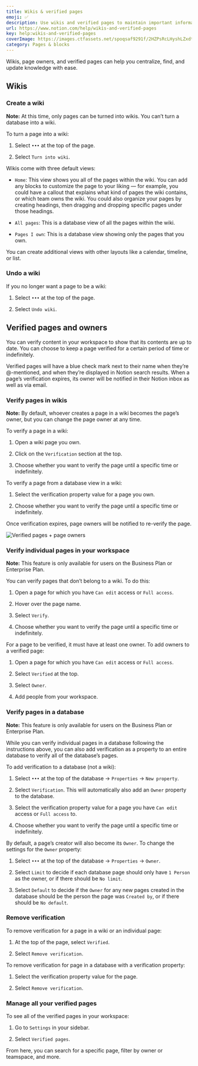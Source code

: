 ```yaml
---
title: Wikis & verified pages
emoji: ✅
description: Use wikis and verified pages to maintain important information more easily ✅
url: https://www.notion.com/help/wikis-and-verified-pages
key: help:wikis-and-verified-pages
coverImage: https://images.ctfassets.net/spoqsaf9291f/2HZPsRcLHyshLZxdt7o7DE/64cb4a4fb5732650b4590ed2059252fa/Wiki_-_hero.png
category: Pages & blocks
---
```


Wikis, page owners, and verified pages can help you centralize, find, and update knowledge with ease.

## Wikis

### Create a wiki

**Note:** At this time, only pages can be turned into wikis. You can’t turn a database into a wiki.

To turn a page into a wiki:

1. Select `•••` at the top of the page.

2. Select `Turn into wiki`.

Wikis come with three default views:

* `Home`: This view shows you all of the pages within the wiki. You can add any blocks to customize the page to your liking — for example, you could have a callout that explains what kind of pages the wiki contains, or which team owns the wiki. You could also organize your pages by creating headings, then dragging and dropping specific pages under those headings.

* `All pages`: This is a database view of all the pages within the wiki.

* `Pages I own`: This is a database view showing only the pages that you own.

You can create additional views with other layouts like a calendar, timeline, or list.

### Undo a wiki

If you no longer want a page to be a wiki:

1. Select `•••` at the top of the page.

2. Select `Undo wiki`.

## Verified pages and owners

You can verify content in your workspace to show that its contents are up to date. You can choose to keep a page verified for a certain period of time or indefinitely.

Verified pages will have a blue check mark next to their name when they’re @-mentioned, and when they’re displayed in Notion search results. When a page’s verification expires, its owner will be notified in their Notion inbox as well as via email.

### Verify pages in wikis

**Note:** By default, whoever creates a page in a wiki becomes the page’s owner, but you can change the page owner at any time.

To verify a page in a wiki:

1. Open a wiki page you own.

2. Click on the `Verification` section at the top.

3. Choose whether you want to verify the page until a specific time or indefinitely.

To verify a page from a database view in a wiki:

1. Select the verification property value for a page you own.

2. Choose whether you want to verify the page until a specific time or indefinitely.

Once verification expires, page owners will be notified to re-verify the page.

![Verified pages + page owners](https://images.ctfassets.net/spoqsaf9291f/1EenAHebFOpMqvbvQYqVyu/f09a1677006d6b3a083f7655001e8aff/verified_pages.png)

### Verify individual pages in your workspace

**Note:** This feature is only available for users on the Business Plan or Enterprise Plan.

You can verify pages that don’t belong to a wiki. To do this:

1. Open a page for which you have `Can edit` access or `Full access`.

2. Hover over the page name.

3. Select `Verify`.

4. Choose whether you want to verify the page until a specific time or indefinitely.

For a page to be verified, it must have at least one owner. To add owners to a verified page:

1. Open a page for which you have `Can edit` access or `Full access`.

2. Select `Verified` at the top.

3. Select `Owner`.

4. Add people from your workspace.

### Verify pages in a database

**Note:** This feature is only available for users on the Business Plan or Enterprise Plan.

While you can verify individual pages in a database following the instructions above, you can also add verification as a property to an entire database to verify all of the database’s pages.

To add verification to a database (not a wiki):

1. Select `•••` at the top of the database → `Properties` → `New property`.

2. Select `Verification`. This will automatically also add an `Owner` property to the database.

3. Select the verification property value for a page you have `Can edit` access or `Full access` to.

4. Choose whether you want to verify the page until a specific time or indefinitely.

By default, a page’s creator will also become its `Owner`. To change the settings for the `Owner` property:

1. Select `•••` at the top of the database → `Properties` → `Owner`.

2. Select `Limit` to decide if each database page should only have `1 Person` as the owner, or if there should be `No limit`.

3. Select `Default` to decide if the `Owner` for any new pages created in the database should be the person the page was `Created by`, or if there should be `No default`.

### Remove verification

To remove verification for a page in a wiki or an individual page:

1. At the top of the page, select `Verified`.

2. Select `Remove verification`.

To remove verification for page in a database with a verification property:

1. Select the verification property value for the page.

2. Select `Remove verification`.

### Manage all your verified pages

To see all of the verified pages in your workspace:

1. Go to `Settings` in your sidebar.

2. Select `Verified pages`.

From here, you can search for a specific page, filter by owner or teamspace, and more.
